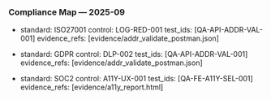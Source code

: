 ### Compliance Map — 2025-09

- standard: ISO27001
  control: LOG-RED-001
  test_ids: [QA-API-ADDR-VAL-001]
  evidence_refs: [evidence/addr_validate_postman.json]

- standard: GDPR
  control: DLP-002
  test_ids: [QA-API-ADDR-VAL-001]
  evidence_refs: [evidence/addr_validate_postman.json]

- standard: SOC2
  control: A11Y-UX-001
  test_ids: [QA-FE-A11Y-SEL-001]
  evidence_refs: [evidence/a11y_report.html]